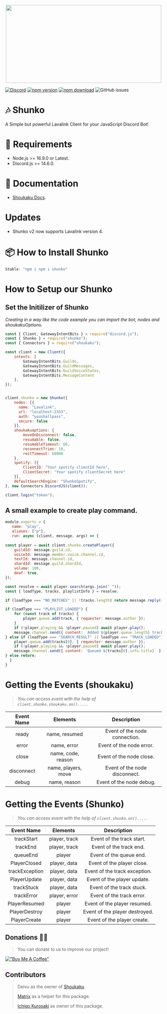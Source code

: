 <p align="center">
  <img src="https://media.giphy.com/media/14msSL3Osb4FCo/giphy.gif" height="250" width="500">
</p>

[![Discord](https://img.shields.io/discord/710205261196820684?color=fa860a&logo=discord&logoColor=white)](https://discord.com/invite/GHrauVmzj9)
[![npm version](https://img.shields.io/npm/v/shunko?style=flat-square)](https://www.npmjs.com/package/shunko)
[![npm download](https://img.shields.io/npm/dt/shunko.svg?maxAge=3600)](https://www.npmjs.com/package/shunko)
![GitHub issues](https://img.shields.io/github/issues-raw/SilentKiller345/shunko?style=flat-square)

  
# 🎶 Shunko

A Simple but powerful Lavalink Client for your JavaScript Discord Bot!

# 🔨 Requirements 

* Node.js >= 16.9.0 or Latest.
* Discord.js >= 14.6.0.

# 📖 Documentation
- [Shoukaku Docs](https://deivu.github.io/Shoukaku).

# Updates 
- Shunko v2 now supports Lavalink version 4.

# 📦 How to Install Shunko
```js
Stable: "npm i npm i shunko"
```

# How to Setup our Shunko

## Set the Initilizer of Shunko

*Creating in a way like the code example you can import the bot, nodes and shoukakuOptions.*

```js
const { Client, GatewayIntentBits } = require("discord.js");
const { Shunko } = require("shunko");
const { Connectors } = require("shoukaku");

const client = new Client({
    intents: [
        GatewayIntentBits.Guilds,
        GatewayIntentBits.GuildMessages,
        GatewayIntentBits.GuildVoiceStates,
        GatewayIntentBits.MessageContent
    ],
});


client.shunko = new Shunko({
    nodes: [{
      name: "Lavalink",
      url: "localhost:2333",
      auth: "youshallpass",
      secure: false
    }],
    shoukakuoptions: {
        moveOnDisconnect: false,
        resumable: false,
        resumableTimeout: 60,
        reconnectTries: 10,
        restTimeout: 60000
    },
    spotify: [{
        ClientID: "Your spotify clientId here",
        ClientSecret: "Your spotify clientSecret here"
    }],
    defaultSearchEngine: "ShunkoSpotify",
}, new Connectors.DiscordJS(client));

client.login("token");
```

## A small example to create play command.
```js
module.exports = {
   name: "play",
   aliases: ["p"],
   run: async (client, message, args) => {
   
const player = await client.shunko.createPlayer({
    guildId: message.guild.id,
    voiceId: message.member.voice.channel.id,
    textId: message.channel.id,
    shardId: message.guild.shardId,
    volume: 100,
    deaf: true,
});

const resolve = await player.search(args.join(" "));
const { loadType, tracks, playlistInfo } = resolve;

if (loadType === "NO_MATCHES" || !tracks.length) return message.reply({content: "No match songs result found!"});

if (loadType === "PLAYLIST_LOADED") {
    for (const track of tracks) {
        player.queue.add(track, { requester: message.author });
    }
    if (!player.playing && !player.paused) await player.play();
    message.channel.send({ content: `Added ${player.queue.length} tracks from ${playlistInfo.name}` });
} else if (loadType === "SEARCH_RESULT" || loadType === "TRACK_LOADED") {
    player.queue.add(tracks[0], { requester: message.author });
    if (!player.playing && !player.paused) await player.play();
    message.channel.send({ content: `Queued ${tracks[0].info.title}` });
} else return;
  }
}
```

# Getting the Events (shoukaku)

> *You can access event with the help of `client.shunko.shoukaku.on()....`.*

<center>

| **Event Name** 	|   **Elements**  	  |       **Description**         |
|:--------------:	|:------------------: |:----------------------------: |
|   ready 	      | name, resumed       | Event of the node connection. |
|   error         | name, error 	      | Event of the node error.      |
|   close         | name, code, reason  | Event of the node close.	    |
|   disconnect    | name, players, move | Event of the node disconnect.	|
|   debug         | name, reason	      | Event of the node debug.      |
</center>

# Getting the Events (Shunko)

> *You can access event with the help of `client.shunko.on()....`.*

<center>

| **Event Name** 	  |   **Elements**  |       **Description**         |
|:----------------: |:--------------: |:----------------------------: |
|   trackStart	    | player, track   | Event of the track start.     |
|   trackEnd        | player, track	  | Event of the track end.       |
|   queueEnd        | player          | Event of the queue end.	      |
|   PlayerClosed    | player, data    | Event of the player close.	  |
|   trackException  | player, data	  | Event of the track exception. |
|   PlayerUpdate    | player, data	  | Event of the player update.   |
|   trackStuck      | player, data	  | Event of the track stuck.     |
|   trackError      | player, error   | Event of the track error.     |
|   PlayerResumed   | player          | Event of the player resumed.  |
|   PlayerDestroy   | player	        | Event of the player destroyed.|
|   PlayerCreate    | player	        | Event of the player create.   |
</center>

## Donations 🧡🧡
> You can donate to us to improve our project!

[!["Buy Me A Coffee"](https://www.buymeacoffee.com/assets/img/custom_images/orange_img.png)](https://www.buymeacoffee.com/ichigokurosaki)

## Contributors
> Deivu as the owner of [Shoukaku](https://github.com/Deivu/Shoukaku).
>
> [Matrix](https://discord.com/users/889897813356466237) as a helper for this package.
>
> [Ichigo Kurosaki](https://discord.com/users/780474989195296781) as owner of this package.